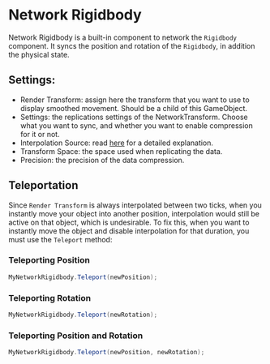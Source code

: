 # Network Rigidbody

Network Rigidbody is a built-in component to network the `Rigidbody` component. It syncs the position and rotation of the `Rigidbody`, in addition the physical state.

## Settings:

- Render Transform: assign here the transform that you want to use to display smoothed movement. Should be a child of this GameObject.
- Settings: the replications settings of the NetworkTransform. Choose what you want to sync, and whether you want to enable compression for it or not.
- Interpolation Source: read [here](../interpolation.md#interpolation-source) for a detailed explanation.
- Transform Space: the space used when replicating the data.
- Precision: the precision of the data compression. 

## Teleportation

Since `Render Transform` is always interpolated between two ticks, when you instantly move your object into another position, interpolation would still be active on that object, which is undesirable. To fix this, when you want to instantly move the object and disable interpolation for that duration, you must use the `Teleport` method:

### Teleporting Position
```csharp
MyNetworkRigidbody.Teleport(newPosition);
```

### Teleporting Rotation
```csharp
MyNetworkRigidbody.Teleport(newRotation);
```

### Teleporting Position and Rotation
```csharp
MyNetworkRigidbody.Teleport(newPosition, newRotation);
```